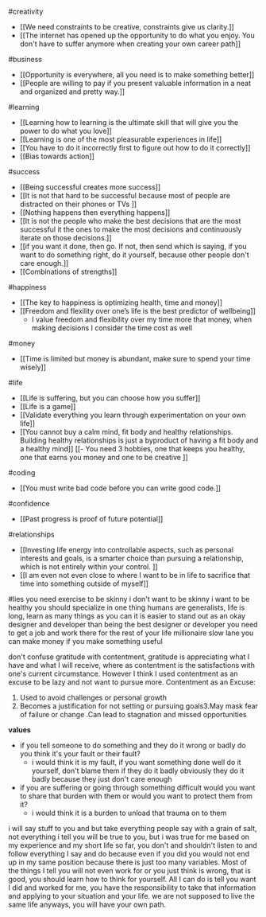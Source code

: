 
#creativity 
- [[We need constraints to be creative, constraints give us clarity.]]
- [[The internet has opened up the opportunity to do what you enjoy. You don't have to suffer anymore when creating your own career path]]

#business
- [[Opportunity is everywhere,  all you need is to make something better]]
- [[People are willing to pay if you present valuable information in a neat and organized and pretty way.]]


#learning
- [[Learning how to learning is the ultimate skill that will give you the power to do what you love]]
- [[Learning is one of the most pleasurable experiences in life]]
- [[You have to do it incorrectly first to figure out how to do it correctly]]
- [[Bias towards action]] 

#success 
- [[Being successful creates more success]]
- [[It is not that hard to be successful because most of people are distracted on their phones or TVs ]]
- [[Nothing happens then everything happens]]
- [[It is not the people who make the best decisions that are the most successful it the ones to make the most decisions and continuously iterate on those decisions.]]  
- [[if you want it done, then go. If not, then send which is saying, if you want to do something right, do it yourself, because other people don't care enough.]]
- [[Combinations of strengths]]

#happiness 
- [[The key to happiness is optimizing health, time and money]]
- [[Freedom and flexility over one’s life is the best predictor of wellbeing]]
	- I value freedom and flexibility over my time more that money, when making decisions I consider the time cost as well


#money 
- [[Time is limited but money is abundant, make sure to spend your time wisely]]

#life
- [[Life is suffering, but you can choose how you suffer]]
- [[Life is a game]]
- [[Validate everything you learn through experimentation on your own life]]
- [[You cannot buy a calm mind, fit body and healthy relationships. Building healthy relationships is just a byproduct of having a fit body and a healthy mind]]
[[- You need 3 hobbies, one that keeps you healthy, one that earns you money and one to be creative ]]

#coding
- [[You must write bad code before you can write good code.]]


#confidence
- [[Past progress is proof of future potential]]


#relationships 
- [[Investing life energy into controllable aspects, such as personal interests and goals, is a smarter choice than pursuing a relationship, which is not entirely within your control. ]]
- [[I am even not even close to where I want to be in life to sacrifice that time into something outside of myself]]

#lies 
you need exercise to be skinny
	i don't want to be skinny i want to be healthy
you should specialize in one thing
	humans are generalists, life is long, learn as many things as you can
	 it is easier to stand out as an okay designer and developer than being the best designer or developer
you need to get a job and work there for the rest of your life
	 millionaire slow lane
	 you can make money if you make something useful


don't confuse gratitude with contentment, gratitude is appreciating what I have and what I will receive, where as contentment is the satisfactions with one's current circumstance. However I think I used contentment as an excuse to be lazy and not want to pursue more.
Contentment as an Excuse:
1. Used to avoid challenges or personal growth
2. Becomes a justification for not setting or pursuing goals3.May mask fear of failure or change .Can lead to stagnation and missed opportunities

**values**
- if you tell someone to do something and they do it wrong or badly do you think it's your fault or their fault?
	- i would think it is my fault, if you want something done well do it yourself, don't blame them if they do it badly obviously they do it badly because they just don't care enough 
- if you are suffering or going through something difficult would you want to share that burden with them or would you want to protect them from it?
	- i would think it is a burden to unload that trauma on to them


i will say stuff to you and but take everything people say with a grain of salt, not everything i tell you will be true to you, but i was true for me based on my experience and my short life so far, you don't and shouldn't listen to and follow everything I say and do because even if you did you would not end up in my same position because there is just too many variables. Most of the things I tell you will not even work for or you just think is wrong, that is good, you should learn how to think for yourself. All I can do is tell you want I did and worked for me, you have the responsibility to take that information and applying to your situation and your life. we are not supposed to live the same life anyways, you will have your own path.


